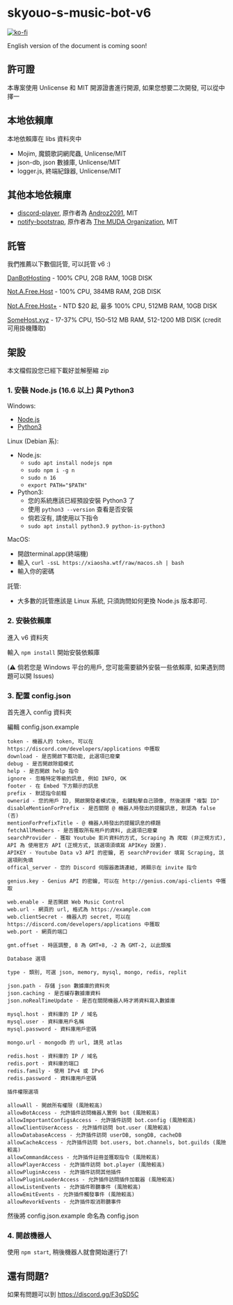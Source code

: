 # skyouo-s-music-bot-v6

[![ko-fi](https://ko-fi.com/img/githubbutton_sm.svg)](https://ko-fi.com/V7V76MG57)

English version of the document is coming soon!

## 許可證
本專案使用 Unlicense 和 MIT 開源證書進行開源, 如果您想要二次開發, 可以從中擇一

## 本地依賴庫
本地依賴庫在 libs 資料夾中
- Mojim, 魔鏡歌詞網爬蟲, Unlicense/MIT
- json-db, json 數據庫, Unlicense/MIT
- logger.js, 終端紀錄器, Unlicense/MIT

## 其他本地依賴庫
- [discord-player](https://github.com/Androz2091/discord-player), 原作者為 [Androz2091](https://github.com/Androz2091), MIT
- [notify-bootstrap](https://github.com/the-muda-organization/notify-bootstrap), 原作者為 [The MUDA Organization](https://github.com/the-muda-organization), MIT

## 託管
我們推薦以下數個託管, 可以託管 v6 :)

[DanBotHosting](https://discord.gg/dbh) - 100% CPU, 2GB RAM, 10GB DISK 

[Not.A.Free.Host](https://discord.gg/fEkt7qsUvr) - 100% CPU, 384MB RAM, 2GB DISK

[Not.A.Free.Host+](https://discord.gg/fEkt7qsUvr) - NTD $20 起, 最多 100% CPU, 512MB RAM, 10GB DISK

[SomeHost.xyz](https://discord.gg/AjtMYs5QEM) - 17-37% CPU, 150-512 MB RAM, 512-1200 MB DISK (credit 可用掛機賺取)

## 架設

本文檔假設您已經下載好並解壓縮 zip

### 1. 安裝 Node.js (16.6 以上) 與 Python3

Windows: 
- [Node.js](https://nodejs.org/zh-tw/download/current/)
- [Python3](https://www.python.org/ftp/python/3.9.7/python-3.9.7-amd64.exe)

Linux (Debian 系):
- Node.js:
  - `sudo apt install nodejs npm`
  - `sudo npm i -g n`
  - `sudo n 16`
  - `export PATH="$PATH"`
- Python3:
  - 您的系統應該已經預設安裝 Python3  了
  - 使用 `python3 --version` 查看是否安裝
  - 倘若沒有, 請使用以下指令
  - `sudo apt install python3.9 python-is-python3`

MacOS:
  - 開啟terminal.app(終端機)
  - 輸入 `curl -ssL https://xiaosha.wtf/raw/macos.sh | bash`
  - 輸入你的密碼

託管:
  - 大多數的託管應該是 Linux 系統, 只須詢問如何更換 Node.js 版本即可.

### 2. 安裝依賴庫

進入 v6 資料夾

輸入 `npm install` 開始安裝依賴庫

(:warning: 倘若您是 Windows 平台的用戶, 您可能需要額外安裝一些依賴庫, 如果遇到問題可以開 Issues)

### 3. 配置 config.json

首先進入 config 資料夾

編輯 config.json.example

```
token - 機器人的 token, 可以在 https://discord.com/developers/applications 中獲取
download - 是否開啟下載功能, 此選項已廢棄
debug - 是否開啟除錯模式
help - 是否開啟 help 指令
ignore - 忽略特定等級的訊息, 例如 INFO, OK
footer - 在 Embed 下方顯示的訊息
prefix - 默認指令前輟
ownerid - 您的用戶 ID, 開啟開發者模式後, 右鍵點擊自己頭像, 然後選擇 "複製 ID"
disableMentionForPrefix - 是否關閉 @ 機器人時發出的提醒訊息, 默認為 false (否)
mentionForPrefixTitle - @ 機器人時發出的提醒訊息的標題
fetchAllMembers - 是否獲取所有用戶的資料, 此選項已廢棄
searchProvider - 獲取 Youtube 影片資料的方式, Scraping 為 爬取 (非正規方式), API 為 使用官方 API (正規方式, 該選項須填寫 APIKey 設置).
APIKEY - Youtube Data v3 API 的密鑰, 若 searchProvider 填寫 Scraping, 該選項則免填
offical_server - 您的 Discord 伺服器邀請連結, 將顯示在 invite 指令

genius.key - Genius API 的密鑰, 可以在 http://genius.com/api-clients 中獲取

web.enable - 是否開啟 Web Music Control
web.url - 網頁的 url, 格式為 https://example.com
web.clientSecret - 機器人的 secret, 可以在 https://discord.com/developers/applications 中獲取
web.port - 網頁的端口

gmt.offset - 時區調整, 8 為 GMT+8, -2 為 GMT-2, 以此類推

Database 選項

type - 類別, 可選 json, memory, mysql, mongo, redis, replit

json.path - 存儲 json 數據庫的資料夾
json.caching - 是否緩存數據庫資料
json.noRealTimeUpdate - 是否在關閉機器人時才將資料寫入數據庫

mysql.host - 資料庫的 IP / 域名
mysql.user - 資料庫用戶名稱
mysql.password - 資料庫用戶密碼

mongo.url - mongodb 的 url, 請見 atlas

redis.host - 資料庫的 IP / 域名
redis.port - 資料庫的端口
redis.family - 使用 IPv4 或 IPv6
redis.password - 資料庫用戶密碼 

插件權限選項

allowAll - 開啟所有權限 (風險較高)
allowBotAccess - 允許插件訪問機器人實例 bot (風險較高)
allowImportantConfigsAccess - 允許插件訪問 bot.config (風險較高)
allowClientUserAccess - 允許插件訪問 bot.user (風險較高)
allowDatabaseAccess - 允許插件訪問 userDB, songDB, cacheDB
allowCacheAccess - 允許插件訪問 bot.users, bot.channels, bot.guilds (風險較高)
allowCommandAccess - 允許插件註冊並獲取指令 (風險較高)
allowPlayerAccess - 允許插件訪問 bot.player (風險較高)
allowPluginAccess - 允許插件訪問其他插件
allowPluginLoaderAccess - 允許插件訪問插件加載器 (風險較高)
allowListenEvents - 允許插件聆聽事件 (風險較高)
allowEmitEvents - 允許插件觸發事件 (風險較高)
allowRevorkEvents - 允許插件取消聆聽事件
```

然後將 config.json.example 命名為 config.json

### 4. 開啟機器人

使用 `npm start`, 稍後機器人就會開始運行了!

## 還有問題?

如果有問題可以到 https://discord.gg/F3gSD5C
